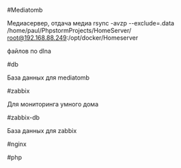 #Mediatomb

Медиасервер, отдача медиа
rsync -avzp --exclude=.data /home/paul/PhpstormProjects/HomeServer/ root@192.168.88.249:/opt/docker/Homeserver

файлов по dlna

#db

База данных для mediatomb

#zabbix

Для мониторинга умного дома

#zabbix-db

База данных для zabbix

#nginx

#php

